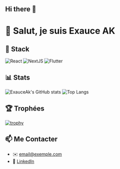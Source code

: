 ## Hi there 👋

# 👋 Salut, je suis Exauce AK

## 🚀 Stack
![React](https://img.shields.io/badge/React-%2300D9FF.svg?style=for-the-badge&logo=react&logoColor=white)
![NextJS](https://img.shields.io/badge/Next.js-black?style=for-the-badge&logo=next.js&logoColor=white)
![Flutter](https://img.shields.io/badge/Flutter-%2302569B.svg?style=for-the-badge&logo=flutter&logoColor=white)

## 📊 Stats
![ExauceAk's GitHub stats](https://github-readme-stats.vercel.app/api?username=ExauceAk&show_icons=true&theme=radical)
![Top Langs](https://github-readme-stats.vercel.app/api/top-langs/?username=ExauceAk&layout=compact)

## 🏆 Trophées
[![trophy](https://github-profile-trophy.vercel.app/?username=ExauceAk)](https://github.com/ryo-ma/github-profile-trophy)

## 📫 Me Contacter
- ✉️ email@exemple.com
- 💼 [LinkedIn](https://linkedin.com/in/tonprofil)



<!--
**ExauceAk/ExauceAk** is a ✨ _special_ ✨ repository because its `README.md` (this file) appears on your GitHub profile.

Here are some ideas to get you started:

- 🔭 I’m currently working on ...
- 🌱 I’m currently learning ...
- 👯 I’m looking to collaborate on ...
- 🤔 I’m looking for help with ...
- 💬 Ask me about ...
- 📫 How to reach me: ...
- 😄 Pronouns: ...
- ⚡ Fun fact: ...
-->
